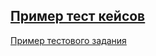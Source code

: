 [Пример тест кейсов](https://docs.google.com/spreadsheets/d/1IUy-j-wOkblbdtwo4hBEbxeJZOpfMe8A2kL--yLTbsA/edit?usp=sharing)
---

[Пример тестового задания](https://docs.google.com/spreadsheets/d/1X7qMwCDwEyKqIThJgIXlOkrxaADL1cXdTFEj5su_d7c/edit?usp=sharing)